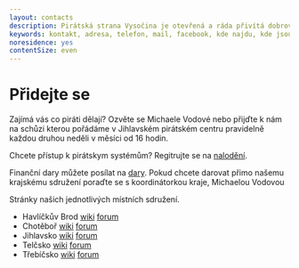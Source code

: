 ```yaml
---
layout: contacts
description: Pirátská strana Vysočina je otevřená a ráda přivítá dobrovolníky a odpoví na dotazy kritiků.
keywords: kontakt, adresa, telefon, mail, facebook, kde najdu, kde jsou
noresidence: yes
contentSize: even
---
```


<div class="o-section-header o-section-header--indented">
  <h1 class="t-h2-alt">Přidejte se</h1>
</div>

Zajímá vás co piráti dělají? Ozvěte se Michaele Vodové nebo přijďte k nám
na schůzi kterou pořádáme v Jihlavském pirátském centru pravidelně každou druhou neděli v měsíci od 16 hodin.

Chcete přístup k pirátskym systémům? Regitrujte se na [nalodění](https://nalodeni.pirati.cz/).

Finanční dary můžete posílat na [dary](https://dary.pirati.cz).
Pokud chcete darovat přimo našemu krajskému sdružení poraďte se s koordinátorkou kraje, Michaelou Vodovou


Stránky našich jednotlivých místních sdružení.

* Havlíčkův Brod [wiki](https://wiki.pirati.cz/regiony/vysocina/havlickuvbrod) [forum](https://forum.pirati.cz/viewforum.php?f=862)
* Chotěboř [wiki](https://wiki.pirati.cz/regiony/vysocina/chotebor) [forum](https://forum.pirati.cz/viewforum.php?f=866)
* Jihlavsko [wiki](https://wiki.pirati.cz/regiony/vysocina/jihlavsko) [forum](https://forum.pirati.cz/viewforum.php?f=1014)
* Telčsko [wiki](https://wiki.pirati.cz/regiony/vysocina/telcsko) [forum](https://forum.pirati.cz/viewforum.php?f=880)
* Třebíčsko [wiki](https://wiki.pirati.cz/regiony/vysocina/trebicsko) [forum](https://forum.pirati.cz/viewforum.php?f=915)

